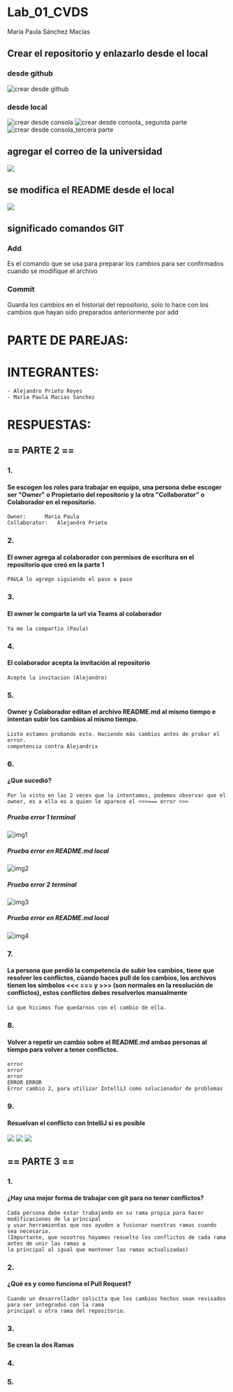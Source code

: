 # Lab_01_CVDS

María Paula Sánchez Macías

## Crear el repositorio y enlazarlo desde el local

### desde github
![crear desde github](https://github.com/hakki17/Lab_01_CVDS/blob/main/repositorio.png)

### desde local
![crear desde consola](https://github.com/hakki17/Lab_01_CVDS/blob/main/repositorioCodigo.png)
![crear desde consola_ segunda parte](https://github.com/hakki17/Lab_01_CVDS/blob/main/repositorioCodigo2.png)
![crear desde consola_tercera parte](https://github.com/hakki17/Lab_01_CVDS/blob/main/repositorioCodigo3.png)

## agregar el correo de la universidad
![](https://github.com/hakki17/Lab_01_CVDS/blob/main/codigoUni.png)

## se modifica el README desde el local
![](https://github.com/hakki17/Lab_01_CVDS/blob/main/modificarREADME.png)

## significado comandos GIT
### Add
Es el comando que se usa para preparar los cambios para ser confirmados cuando se modifique el archivo

### Commit
Guarda los cambios en el historial del repositorio, solo lo hace con los cambios que hayan sido preparados anteriormente por add


# PARTE DE PAREJAS:
# INTEGRANTES:
	- Alejandro Prieto Reyes
	- Maria Paula Macias Sanchez

# RESPUESTAS:

## == PARTE 2 ==
### 1.
####	Se escogen los roles para trabajar en equipo, una persona debe escoger ser "Owner" o Propietario del repositorio y la otra "Collaborator" o Colaborador en el repositorio.
	Owner:		Maria Paula
	Collaborator:	Alejandro Prieto

### 2.
####	El owner agrega al colaborador con permisos de escritura en el repositorio que creó en la parte 1
	PAULA lo agrego siguiendo el paso a paso
	

### 3.
####	El owner le comparte la url via Teams al colaborador
	Ya me la compartio (Paula)

### 4.
####	El colaborador acepta la invitación al repositorio
	Acepte la invitacion (Alejandro)

### 5.
####	Owner y Colaborador editan el archivo README.md al mismo tiempo e intentan subir los cambios al mismo tiempo.

	Listo estamos probando esto. Haciendo más cambios antes de probar el error.
	competencia contra Alejandrix     


### 6.
####	¿Que sucedió?
	Por lo visto en las 2 veces que lo intentamos, podemos observar que el owner, es a ella es a quien le aparece el <<<=== error >>>
	
##### 	Prueba error 1 terminal
![img1](https://github.com/hakki17/Lab_01_CVDS/blob/main/errorConjunto.png)

##### 	Prueba error en README.md local
![img2](https://github.com/hakki17/Lab_01_CVDS/blob/main/errorConjuntoBlocNotas.png)

##### 	Prueba error 2 terminal
![img3](https://github.com/hakki17/Lab_01_CVDS/blob/main/errorConjunto2.png)

##### 	Prueba error en README.md local
![img4](https://github.com/hakki17/Lab_01_CVDS/blob/main/errorConjuntoBlocNotas2.png)
 	

### 7.
####	La persona que perdió la competencia de subir los cambios, tiene que resolver los conflictos, cúando haces pull de los cambios, los archivos tienen los símbolos <<< === y >>> (son normales en la resolución de conflictos), estos conflictos debes resolverlos manualmente
 
	Lo que hicimos fue quedarnos con el cambio de ella. 

### 8.
####	Volver a repetir un cambio sobre el README.md ambas personas al tiempo para volver a tener conflictos.

	error
	error
	error
	ERROR ERROR
	Error cambio 2, para utilizar IntelliJ como solucionador de problemas

### 9.
####	Resuelvan el conflicto con IntelliJ si es posible
![](https://github.com/hakki17/Lab_01_CVDS/blob/main/dialogoIntelliJ.png)
![](https://github.com/hakki17/Lab_01_CVDS/blob/main/dialogoIntelliJ2.png)
![](https://github.com/hakki17/Lab_01_CVDS/blob/main/dialogoIntelliJ3Resuelto.png)


## == PARTE 3 ==
### 1.
####	¿Hay una mejor forma de trabajar con git para no tener conflictos?
	Cada persona debe estar trabajando en su rama propia para hacer modificaciones de la principal 
	y usar herramientas que nos ayuden a fusionar nuestras ramas cuando sea necesario. 
	(Importante, que nosotros hayamos resuelto los conflictos de cada rama antes de unir las ramas a 
	la principal al igual que mantener las ramas actualizadas)

### 2.
####	¿Qué es y como funciona el Pull Request?
	Cuando un desarrollador solicita que los cambios hechos sean revisados para ser integrados con la rama
	principal u otra rama del repositorio.

### 3.
####	Se crean la dos Ramas

### 4.
####	

### 5.
####	

